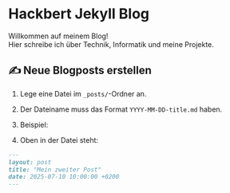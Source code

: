 # Hackbert Jekyll Blog

Willkommen auf meinem Blog!  
Hier schreibe ich über Technik, Informatik und meine Projekte.

## ✍ Neue Blogposts erstellen

1. Lege eine Datei im `_posts/`-Ordner an.
2. Der Dateiname muss das Format `YYYY-MM-DD-title.md` haben.
3. Beispiel:

4. Oben in der Datei steht:
```markdown
---
layout: post
title: "Mein zweiter Post"
date: 2025-07-10 10:00:00 +0200
---
